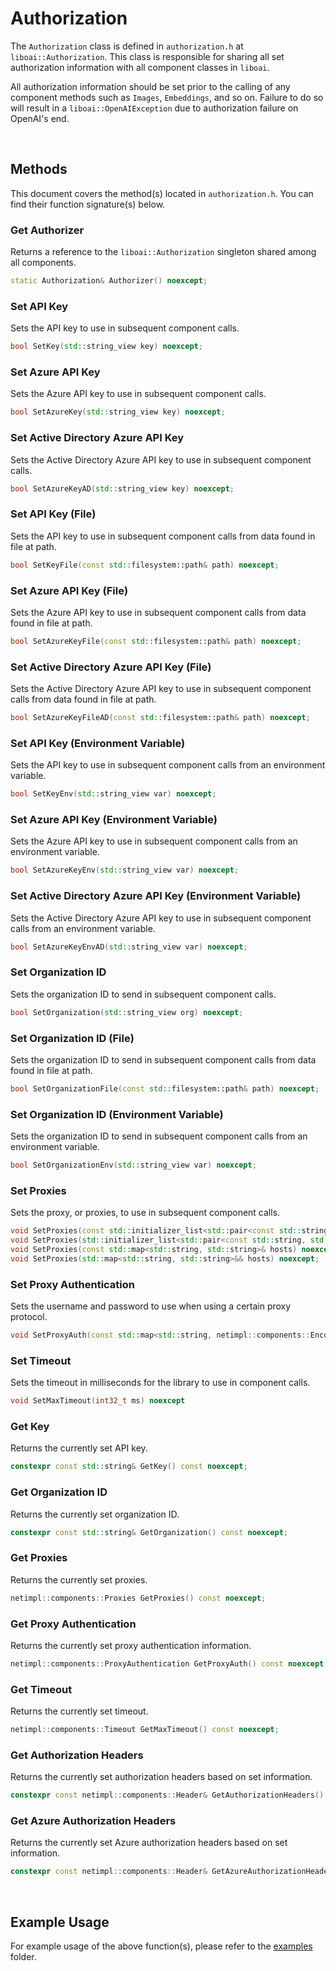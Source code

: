 <h1>Authorization</h1>
<p>The <code>Authorization</code> class is defined in <code>authorization.h</code> at <code>liboai::Authorization</code>. This class is responsible for sharing all set authorization information with all component classes in <code>liboai</code>.

All authorization information should be set prior to the calling of any component methods such as <code>Images</code>, <code>Embeddings</code>, and so on. Failure to do so will result in a <code>liboai::OpenAIException</code> due to authorization failure on OpenAI's end.</p>

<br>
<h2>Methods</h2>
<p>This document covers the method(s) located in <code>authorization.h</code>. You can find their function signature(s) below.</p>

<h3>Get Authorizer</h3>
<p>Returns a reference to the <code>liboai::Authorization</code> singleton shared among all components.</p>

```cpp
static Authorization& Authorizer() noexcept;
```

<h3>Set API Key</h3>
<p>Sets the API key to use in subsequent component calls.</p>

```cpp
bool SetKey(std::string_view key) noexcept;
```

<h3>Set Azure API Key</h3>
<p>Sets the Azure API key to use in subsequent component calls.</p>

```cpp
bool SetAzureKey(std::string_view key) noexcept;
```

<h3>Set Active Directory Azure API Key</h3>
<p>Sets the Active Directory Azure API key to use in subsequent component calls.</p>

```cpp
bool SetAzureKeyAD(std::string_view key) noexcept;
```

<h3>Set API Key (File)</h3>
<p>Sets the API key to use in subsequent component calls from data found in file at path.</p>

```cpp
bool SetKeyFile(const std::filesystem::path& path) noexcept;
```

<h3>Set Azure API Key (File)</h3>
<p>Sets the Azure API key to use in subsequent component calls from data found in file at path.</p>

```cpp
bool SetAzureKeyFile(const std::filesystem::path& path) noexcept;
```

<h3>Set Active Directory Azure API Key (File)</h3>
<p>Sets the Active Directory Azure API key to use in subsequent component calls from data found in file at path.</p>

```cpp
bool SetAzureKeyFileAD(const std::filesystem::path& path) noexcept;
```

<h3>Set API Key (Environment Variable)</h3>
<p>Sets the API key to use in subsequent component calls from an environment variable.</p>

```cpp
bool SetKeyEnv(std::string_view var) noexcept;
```

<h3>Set Azure API Key (Environment Variable)</h3>
<p>Sets the Azure API key to use in subsequent component calls from an environment variable.</p>

```cpp
bool SetAzureKeyEnv(std::string_view var) noexcept;
```

<h3>Set Active Directory Azure API Key (Environment Variable)</h3>
<p>Sets the Active Directory Azure API key to use in subsequent component calls from an environment variable.</p>

```cpp
bool SetAzureKeyEnvAD(std::string_view var) noexcept;
```
 
<h3>Set Organization ID</h3>
<p>Sets the organization ID to send in subsequent component calls.</p>

```cpp
bool SetOrganization(std::string_view org) noexcept;
```

<h3>Set Organization ID (File)</h3>
<p>Sets the organization ID to send in subsequent component calls from data found in file at path.</p>

```cpp
bool SetOrganizationFile(const std::filesystem::path& path) noexcept;
```

<h3>Set Organization ID (Environment Variable)</h3>
<p>Sets the organization ID to send in subsequent component calls from an environment variable.</p>

```cpp
bool SetOrganizationEnv(std::string_view var) noexcept;
```

<h3>Set Proxies</h3>
<p>Sets the proxy, or proxies, to use in subsequent component calls.</p>

```cpp
void SetProxies(const std::initializer_list<std::pair<const std::string, std::string>>& hosts) noexcept;
void SetProxies(std::initializer_list<std::pair<const std::string, std::string>>&& hosts) noexcept;
void SetProxies(const std::map<std::string, std::string>& hosts) noexcept;
void SetProxies(std::map<std::string, std::string>&& hosts) noexcept;
```

<h3>Set Proxy Authentication</h3>
<p>Sets the username and password to use when using a certain proxy protocol.</p>

```cpp
void SetProxyAuth(const std::map<std::string, netimpl::components::EncodedAuthentication>& proto_up) noexcept;
```

<h3>Set Timeout</h3>
<p>Sets the timeout in milliseconds for the library to use in component calls.</p>

```cpp
void SetMaxTimeout(int32_t ms) noexcept
```

<h3>Get Key</h3>
<p>Returns the currently set API key.</p>

```cpp
constexpr const std::string& GetKey() const noexcept;
```

<h3>Get Organization ID</h3>
<p>Returns the currently set organization ID.</p>

```cpp
constexpr const std::string& GetOrganization() const noexcept;
```


<h3>Get Proxies</h3>
<p>Returns the currently set proxies.</p>

```cpp
netimpl::components::Proxies GetProxies() const noexcept;
```

<h3>Get Proxy Authentication</h3>
<p>Returns the currently set proxy authentication information.</p>

```cpp
netimpl::components::ProxyAuthentication GetProxyAuth() const noexcept;
```

<h3>Get Timeout</h3>
<p>Returns the currently set timeout.</p>

```cpp
netimpl::components::Timeout GetMaxTimeout() const noexcept;
```

<h3>Get Authorization Headers</h3>
<p>Returns the currently set authorization headers based on set information.</p>

```cpp
constexpr const netimpl::components::Header& GetAuthorizationHeaders() const noexcept;
```

<h3>Get Azure Authorization Headers</h3>
<p>Returns the currently set Azure authorization headers based on set information.</p>

```cpp
constexpr const netimpl::components::Header& GetAzureAuthorizationHeaders() const noexcept;
```

<br>
<h2>Example Usage</h2>
<p>For example usage of the above function(s), please refer to the <a href="./examples">examples</a> folder.

